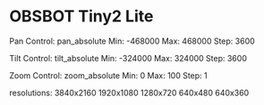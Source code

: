 # OBSBOT Tiny2 Lite

Pan
Control: pan_absolute
Min: -468000
Max: 468000
Step: 3600

Tilt
Control: tilt_absolute
Min: -324000
Max: 324000
Step: 3600

Zoom
Control: zoom_absolute
Min: 0
Max: 100
Step: 1

resolutions:
3840x2160
1920x1080
1280x720
640x480
640x360
